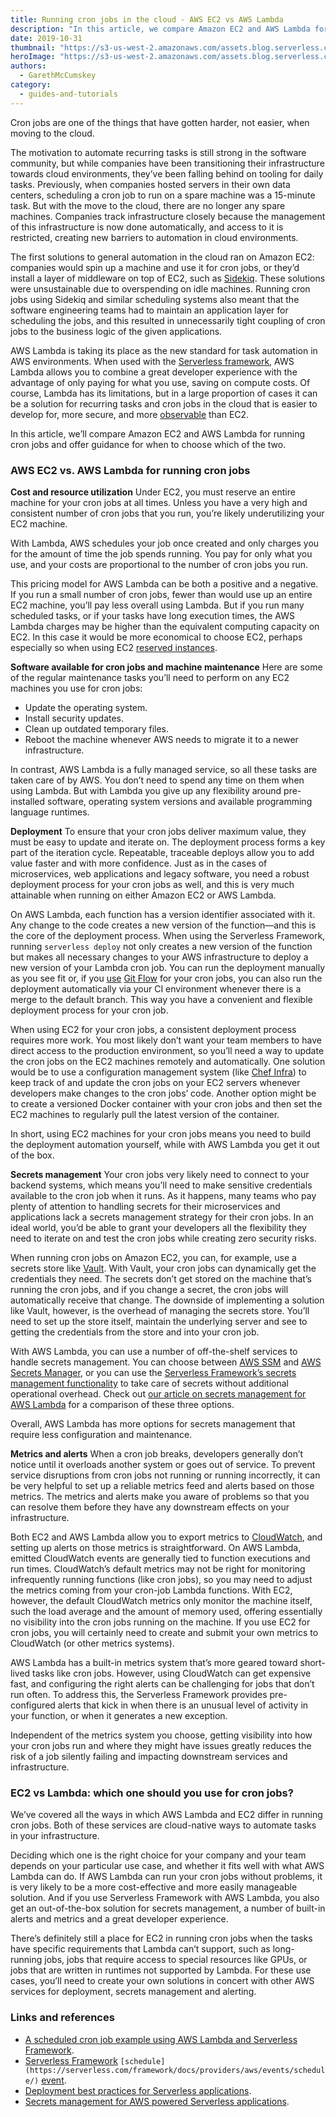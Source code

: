 ```yaml
---
title: Running cron jobs in the cloud - AWS EC2 vs AWS Lambda
description: "In this article, we compare Amazon EC2 and AWS Lambda for running cron jobs in AWS and offer guidance for when to choose which of the two."
date: 2019-10-31
thumbnail: "https://s3-us-west-2.amazonaws.com/assets.blog.serverless.com/aws-lambda-vs-ec2-for-cron-jobs/ec2-vs-lambda-thumb.png"
heroImage: "https://s3-us-west-2.amazonaws.com/assets.blog.serverless.com/aws-lambda-vs-ec2-for-cron-jobs/ec2-vs-lambda-header.png"
authors:
  - GarethMcCumskey
category:
  - guides-and-tutorials
---
```


Cron jobs are one of the things that have gotten harder, not easier, when moving to the cloud.

The motivation to automate recurring tasks is still strong in the software community, but while companies have been transitioning their infrastructure towards cloud environments, they’ve been falling behind on tooling for daily tasks. Previously, when companies hosted servers in their own data centers, scheduling a cron job to run on a spare machine was a 15-minute task. But with the move to the cloud, there are no longer any spare machines. Companies track infrastructure closely because the management of this infrastructure is now done automatically, and access to it is restricted, creating new barriers to automation in cloud environments.

The first solutions to general automation in the cloud ran on Amazon EC2: companies would spin up a machine and use it for cron jobs, or they’d install a layer of middleware on top of EC2, such as [Sidekiq](https://github.com/mperham/sidekiq). These solutions were unsustainable due to overspending on idle machines. Running cron jobs using Sidekiq and similar scheduling systems also meant that the software engineering teams had to maintain an application layer for scheduling the jobs, and this resulted in unnecessarily tight coupling of cron jobs to the business logic of the given applications.

AWS Lambda is taking its place as the new standard for task automation in AWS environments. When used with the [Serverless framework](https://serverless.com), AWS Lambda allows you to combine a great developer experience with the advantage of only paying for what you use, saving on compute costs. Of course, Lambda has its limitations, but in a large proportion of cases it can be a solution for recurring tasks and cron jobs in the cloud that is easier to develop for, more secure, and more [observable](https://en.wikipedia.org/wiki/Observability) than EC2.

In this article, we’ll compare Amazon EC2 and AWS Lambda for running cron jobs and offer guidance for when to choose which of the two.

### AWS EC2 vs. AWS Lambda for running cron jobs

**Cost and resource utilization**
Under EC2, you must reserve an entire machine for your cron jobs at all times. Unless you have a very high and consistent number of cron jobs that you run, you’re likely underutilizing your EC2 machine.

With Lambda, AWS schedules your job once created and only charges you for the amount of time the job spends running. You pay for only what you use, and your costs are proportional to the number of cron jobs you run.

This pricing model for AWS Lambda can be both a positive and a negative. If you run a small number of cron jobs, fewer than would use up an entire EC2 machine, you’ll pay less overall using Lambda. But if you run many scheduled tasks, or if your tasks have long execution times, the AWS Lambda charges may be higher than the equivalent computing capacity on EC2. In this case it would be more economical to choose EC2, perhaps especially so when using EC2 [reserved instances](https://aws.amazon.com/ec2/pricing/reserved-instances/).

**Software available for cron jobs and machine maintenance**
Here are some of the regular maintenance tasks you’ll need to perform on any EC2 machines you use for cron jobs:

- Update the operating system.
- Install security updates.
- Clean up outdated temporary files.
- Reboot the machine whenever AWS needs to migrate it to a newer infrastructure.

In contrast, AWS Lambda is a fully managed service, so all these tasks are taken care of by AWS. You don’t need to spend any time on them when using Lambda. But with Lambda you give up any flexibility around pre-installed software, operating system versions and available programming language runtimes.

**Deployment**
To ensure that your cron jobs deliver maximum value, they must be easy to update and iterate on. The deployment process forms a key part of the iteration cycle. Repeatable, traceable deploys allow you to add value faster and with more confidence. Just as in the cases of microservices, web applications and legacy software, you need a robust deployment process for your cron jobs as well, and this is very much attainable when running on either Amazon EC2 or AWS Lambda.

On AWS Lambda, each function has a version identifier associated with it. Any change to the code creates a new version of the function—and this is the core of the deployment process. When using the Serverless Framework, running `serverless deploy` not only creates a new version of the function but makes all necessary changes to your AWS infrastructure to deploy a new version of your Lambda cron job. You can run the deployment manually as you see fit or, if you [use](https://nvie.com/posts/a-successful-git-branching-model/) [Git Flow](https://nvie.com/posts/a-successful-git-branching-model/) for your cron jobs, you can also run the deployment automatically via your CI environment whenever there is a merge to the default branch. This way you have a convenient and flexible deployment process for your cron job.

When using EC2 for your cron jobs, a consistent deployment process requires more work. You most likely don’t want your team members to have direct access to the production environment, so you’ll need a way to update the cron jobs on the EC2 machines remotely and automatically. One solution would be to use a configuration management system (like [Chef Infra](https://docs.chef.io/chef_overview.html)) to keep track of and update the cron jobs on your EC2 servers whenever developers make changes to the cron jobs’ code. Another option might be to create a versioned Docker container with your cron jobs and then set the EC2 machines to regularly pull the latest version of the container.

In short, using EC2 machines for your cron jobs means you need to build the deployment automation yourself, while with AWS Lambda you get it out of the box.

**Secrets management**
Your cron jobs very likely need to connect to your backend systems, which means you’ll need to make sensitive credentials available to the cron job when it runs. As it happens, many teams who pay plenty of attention to handling secrets for their microservices and applications lack a secrets management strategy for their cron jobs. In an ideal world, you’d be able to grant your developers all the flexibility they need to iterate on and test the cron jobs while creating zero security risks.

When running cron jobs on Amazon EC2, you can, for example, use a secrets store like [Vault](https://vaultproject.io). With Vault, your cron jobs can dynamically get the credentials they need. The secrets don’t get stored on the machine that’s running the cron jobs, and if you change a secret, the cron jobs will automatically receive that change. The downside of implementing a solution like Vault, however, is the overhead of managing the secrets store. You’ll need to set up the store itself, maintain the underlying server and see to getting the credentials from the store and into your cron job.

With AWS Lambda, you can use a number of off-the-shelf services to handle secrets management. You can choose between [AWS SSM](https://aws.amazon.com/systems-manager/) and [AWS Secrets Manager](https://aws.amazon.com/secrets-manager/), or you can use the [Serverless Framework’s secrets management functionality](https://serverless.com/blog/serverless-now-full-lifecycle/) to take care of secrets without additional operational overhead. Check out [our article on secrets management for AWS Lambda](https://serverless.com/blog/aws-secrets-management/) for a comparison of these three options.

Overall, AWS Lambda has more options for secrets management that require less configuration and maintenance.

**Metrics and alerts**
When a cron job breaks, developers generally don’t notice until it overloads another system or goes out of service. To prevent service disruptions from cron jobs not running or running incorrectly, it can be very helpful to set up a reliable metrics feed and alerts based on those metrics. The metrics and alerts make you aware of problems so that you can resolve them before they have any downstream effects on your infrastructure.

Both EC2 and AWS Lambda allow you to export metrics to [CloudWatch](https://docs.aws.amazon.com/AmazonCloudWatch/latest/monitoring/WhatIsCloudWatch.html), and setting up alerts on those metrics is straightforward. On AWS Lambda, emitted CloudWatch events are generally tied to function executions and run times. CloudWatch’s default metrics may not be right for monitoring infrequently running functions (like cron jobs), so you may need to adjust the metrics coming from your cron-job Lambda functions. With EC2, however, the default CloudWatch metrics only monitor the machine itself, such the load average and the amount of memory used, offering essentially no visibility into the cron jobs running on the machine. If you use EC2 for cron jobs, you will certainly need to create and submit your own metrics to CloudWatch (or other metrics systems).

AWS Lambda has a built-in metrics system that’s more geared toward short-lived tasks like cron jobs. However, using CloudWatch can get expensive fast, and configuring the right alerts can be challenging for jobs that don’t run often. To address this, the Serverless Framework provides pre-configured alerts that kick in when there is an unusual level of activity in your function, or when it generates a new exception.

Independent of the metrics system you choose, getting visibility into how your cron jobs run and where they might have issues greatly reduces the risk of a job silently failing and impacting downstream services and infrastructure.

### EC2 vs Lambda: which one should you use for cron jobs?

We’ve covered all the ways in which AWS Lambda and EC2 differ in running cron jobs. Both of these services are cloud-native ways to automate tasks in your infrastructure.

Deciding which one is the right choice for your company and your team depends on your particular use case, and whether it fits well with what AWS Lambda can do. If AWS Lambda can run your cron jobs without problems, it is very likely to be a more cost-effective and more easily manageable solution. And if you use Serverless Framework with AWS Lambda, you also get an out-of-the-box solution for secrets management, a number of built-in alerts and metrics and a great developer experience.

There’s definitely still a place for EC2 in running cron jobs when the tasks have specific requirements that Lambda can’t support, such as long-running jobs, jobs that require access to special resources like GPUs, or jobs that are written in runtimes not supported by Lambda. For these use cases, you’ll need to create your own solutions in concert with other AWS services for deployment, secrets management and alerting.

### Links and references
- [A scheduled cron job example using AWS Lambda and Serverless Framework](https://serverless.com/examples/aws-node-scheduled-cron/).
- [Serverless Framework](https://serverless.com/framework/docs/providers/aws/events/schedule/) `[schedule](https://serverless.com/framework/docs/providers/aws/events/schedule/)` [event](https://serverless.com/framework/docs/providers/aws/events/schedule/).
- [Deployment best practices for Serverless applications](https://serverless.com/blog/serverless-deployment-best-practices/).
- [Secrets management for AWS powered Serverless applications](https://serverless.com/blog/aws-secrets-management/).
